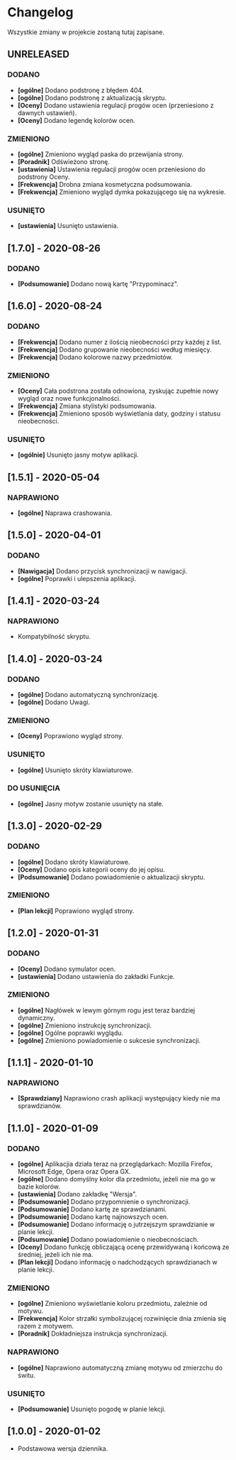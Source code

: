 # Changelog

Wszystkie zmiany w projekcie zostaną tutaj zapisane.

## UNRELEASED

### DODANO

- **[ogólne]** Dodano podstronę z błędem 404.
- **[ogólne]** Dodano podstronę z aktualizacją skryptu.
- **[Oceny]** Dodano ustawienia regulacji progów ocen (przeniesiono z dawnych ustawień).
- **[Oceny]** Dodano legendę kolorów ocen.

### ZMIENIONO

- **[ogólne]** Zmieniono wygląd paska do przewijania strony.
- **[Poradnik]** Odświeżono stronę.
- **[ustawienia]** Ustawienia regulacji progów ocen przeniesiono do podstrony Oceny.
- **[Frekwencja]** Drobna zmiana kosmetyczna podsumowania.
- **[Frekwencja]** Zmieniono wygląd dymka pokazującego się na wykresie.

### USUNIĘTO

- **[ustawienia]** Usunięto ustawienia.

## [1.7.0] - 2020-08-26

### DODANO

- **[Podsumowanie]** Dodano nową kartę "Przypominacz".

## [1.6.0] - 2020-08-24

### DODANO

- **[Frekwencja]** Dodano numer z ilością nieobecności przy każdej z list.
- **[Frekwencja]** Dodano grupowanie nieobecności według miesięcy.
- **[Frekwencja]** Dodano kolorowe nazwy przedmiotów.

### ZMIENIONO

- **[Oceny]** Cała podstrona została odnowiona, zyskując zupełnie nowy wygląd oraz nowe funkcjonalności.
- **[Frekwencja]** Zmiana stylistyki podsumowania.
- **[Frekwencja]** Zmieniono sposób wyświetlania daty, godziny i statusu nieobecności.

### USUNIĘTO

- **[ogólnie]** Usunięto jasny motyw aplikacji.

## [1.5.1] - 2020-05-04

### NAPRAWIONO

- **[ogólne]** Naprawa crashowania.

## [1.5.0] - 2020-04-01

### DODANO

- **[Nawigacja]** Dodano przycisk synchronizacji w nawigacji.
- **[ogólne]** Poprawki i ulepszenia aplikacji.

## [1.4.1] - 2020-03-24

### NAPRAWIONO

- Kompatybilność skryptu.

## [1.4.0] - 2020-03-24

### DODANO

- **[ogólne]** Dodano automatyczną synchronizację.
- **[ogólne]** Dodano Uwagi.

### ZMIENIONO

- **[Oceny]** Poprawiono wygląd strony.

### USUNIĘTO

- **[ogólne]** Usunięto skróty klawiaturowe.

### DO USUNIĘCIA

- **[ogólne]** Jasny motyw zostanie usunięty na stałe.

## [1.3.0] - 2020-02-29

### DODANO

- **[ogólne]** Dodano skróty klawiaturowe.
- **[Oceny]** Dodano opis kategorii oceny do jej opisu.
- **[Podsumowanie]** Dodano powiadomienie o aktualizacji skryptu.

### ZMIENIONO

- **[Plan lekcji]** Poprawiono wygląd strony.

## [1.2.0] - 2020-01-31

### DODANO

- **[Oceny]** Dodano symulator ocen.
- **[ustawienia]** Dodano ustawienia do zakładki Funkcje.

### ZMIENIONO

- **[ogólne]** Nagłówek w lewym górnym rogu jest teraz bardziej dynamiczny.
- **[ogólne]** Zmieniono instrukcję synchronizacji.
- **[ogólne]** Ogólne poprawki wyglądu.
- **[ogólne]** Zmieniono powiadomienie o sukcesie synchronizacji.

## [1.1.1] - 2020-01-10

### NAPRAWIONO

- **[Sprawdziany]** Naprawiono crash aplikacji występujący kiedy nie ma sprawdzianów.

## [1.1.0] - 2020-01-09

### DODANO

- **[ogólne]** Aplikacjia działa teraz na przeglądarkach: Mozilla Firefox, Microsoft Edge, Opera oraz Opera GX.
- **[ogólne]** Dodano domyślny kolor dla przedmiotu, jeżeli nie ma go w bazie kolorów.
- **[ustawienia]** Dodano zakładkę "Wersja".
- **[Podsumowanie]** Dodano przypomnienie o synchronizacji.
- **[Podsumowanie]** Dodano kartę ze sprawdzianami.
- **[Podsumowanie]** Dodano kartę najnowszych ocen.
- **[Podsumowanie]** Dodano informację o jutrzejszym sprawdzianie w planie lekcji.
- **[Podsumowanie]** Dodano powiadomienie o nieobecnościach.
- **[Oceny]** Dodano funkcję obliczającą ocenę przewidywaną i końcową ze średniej, jeżeli ich nie ma.
- **[Plan lekcji]** Dodano informację o nadchodzących sprawdzianach w planie lekcji.

### ZMIENIONO

- **[ogólne]** Zmieniono wyświetlanie koloru przedmiotu, zależnie od motywu.
- **[Frekwencja]** Kolor strzałki symbolizującej rozwinięcie dnia zmienia się razem z motywem.
- **[Poradnik]** Dokładniejsza instrukcja synchronizacji.

### NAPRAWIONO

- **[ogólne]** Naprawiono automatyczną zmianę motywu od zmierzchu do świtu.

### USUNIĘTO

- **[Podsumowanie]** Usunięto pogodę w planie lekcji.

## [1.0.0] - 2020-01-02

- Podstawowa wersja dziennika.
